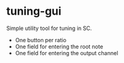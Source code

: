 # tuning-gui
Simple utility tool for tuning in SC.

- One button per ratio
- One field for entering the root note
- One field for entering the output channel
